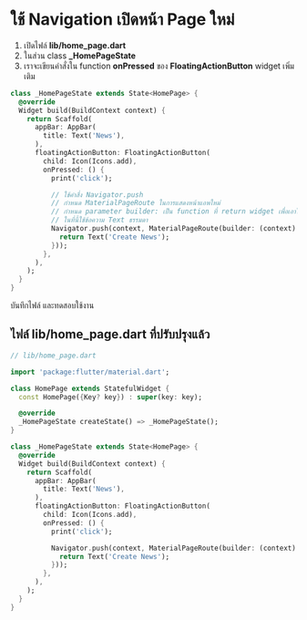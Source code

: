 
# ใช้ Navigation เปิดหน้า Page ใหม่ 

1. เปิดไฟล์​ **lib/home_page.dart**
2. ในส่วน class **_HomePageState**
3. เราจะเขียนคำสั่งใน function **onPressed** ของ **FloatingActionButton** widget เพิ่มเติม  

```dart
class _HomePageState extends State<HomePage> {
  @override
  Widget build(BuildContext context) {
    return Scaffold(
      appBar: AppBar(
        title: Text('News'),
      ),
      floatingActionButton: FloatingActionButton(
        child: Icon(Icons.add),
        onPressed: () {
          print('click');

          // ใช้คำสึ่ง Navigator.push
          // กำหนด MaterialPageRoute ในการแสดงหน้าแอพใหม่
          // กำหนด parameter builder: เป็น function ที่ return widget เพื่อเอาไปแสดงบนแอพ
          // ในที่นี้ใช้ข้อความ Text ธรรมดา
          Navigator.push(context, MaterialPageRoute(builder: (context) {
            return Text('Create News');
          }));
        },
      ),
    );
  }
}
```

บันทึกไฟล์ และทดสอบใช้งาน

## ไฟล์ lib/home_page.dart ที่ปรับปรุงแล้ว 

```dart
// lib/home_page.dart

import 'package:flutter/material.dart';

class HomePage extends StatefulWidget {
  const HomePage({Key? key}) : super(key: key);

  @override
  _HomePageState createState() => _HomePageState();
}

class _HomePageState extends State<HomePage> {
  @override
  Widget build(BuildContext context) {
    return Scaffold(
      appBar: AppBar(
        title: Text('News'),
      ),
      floatingActionButton: FloatingActionButton(
        child: Icon(Icons.add),
        onPressed: () {
          print('click');

          Navigator.push(context, MaterialPageRoute(builder: (context) {
            return Text('Create News');
          }));
        },
      ),
    );
  }
}

```